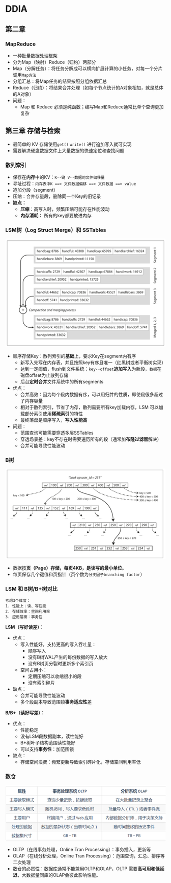 
# DDIA
## 第二章
### MapReduce
- 一种批量数据处理框架
- 分为Map（映射）Reduce（归约）两部分
- Map（分解任务）：将任务分解成可以横向扩展计算的小任务，对每一个分片调用`Map方法`
- 分组汇总：将Map任务的结果按照分组依据汇总
- Reduce（归约）：将结果合并处理（如每个节点统计的A对象相加，就是总体的A对象）
- 问题：
  - Map 和 Reduce 必须是纯函数；编写Map和Reduce通常比单个查询更加复杂

## 第三章 存储与检索
- 最简单的 KV 存储使用`get()` `write()` 进行追加写入就可实现
- 需要解决硬盘数据文件上大量数据的快速定位和查找问题
  
### 散列索引
- 保存在**内存**中的KV：`K--键 V--数据的文件偏移量`
- 寻址过程：`内存表中K ==> 文件数据偏移 ==> 文件数据 ==> value`
- 追加分段（segment）
- 压缩：合并存量段，删除同一个Key的旧记录
- **缺点：** 
  - **压缩**：高写入时，频繁压缩可能存在性能波动
  - **内存消耗：** 所有的key都要放进内存

### LSM树（Log Struct Merge）和 SSTables
![lsm](./picture/interview/lsmsegment.png)
- 顺序存储Key：散列索引的**基础**上，要求Key在segment内有序
  - 新写入先写在内存表，并且按照key有序且唯一（红黑树或者平衡树实现）
  - 达到一定阈值，flush到文件系统：`key--offset`**追加写入**为新段，`数据`在磁盘offset为止散列存储
  - 后台**定时合并**文件系统中的所有segments
- 优点：
  - 合并高效：因为每个段内数据有序，可以用归并的性质，即使段很多超过了内存容量
  - 相对于散列索引，节省了内存，散列需要所有key加载内存，LSM 可以加载部分索引使用**稀疏索引**的特性
  - 最终落盘是顺序写入，**写入性能高**
- 问题：
  - 范围查询可能需要穿透多层SSTables
  - 穿透场景差：key不存在时需要遍历所有的段（通常加**布隆过滤器**解决）
  - 合并可能导致性能波动

### B树
![btree](picture/interview/btree.png)
- 数据按**页（Page）**存储，每页4KB，是**读写的最小单位**。
- 每页保存几个键值和页指针（页个数为`分支因子branching factor`）

### LSM 和 B树/B+树对比
```
考虑3个维度：
1. 性能上：读、写性能
2. 存储效率：空间利用率
3. 应用层面：事务性
```
**LSM（写好读差）：**
- 优点：
  - 写入性能好，支持更高的写入吞吐量：
    - 顺序写入
    - 没有B树WAL产生的每份数据的写入放大
    - 没有B树页分裂时更新多个索引页
  - 空间占用小：
    - 定期压缩可以收缩很小的段
    - 没有索引碎片
- 缺点：
  - 合并可能导致性能波动
  - 多个段副本导致范围锁**事务适应性**差

**B/B+（读好写差）：**
- 优点：
  - 性能稳定
  - 没有LSM段数据副本，读性能好
  - B+树叶子结构范围读性能好
  - 可以支持**事务性**：加范围锁
- 缺点：
  - 存储空间浪费：频繁更新导致索引碎片化，存储空间利用率低

### 数仓
![oltpap](./picture/kafka/oltpap.png)
- OLTP（在线事务处理，Online Tran Processing）：事务插入，更新等
- OLAP（在线分析处理，Online Tran Processing）：范围查询，汇总、排序等二次处理
- 数仓的必然性：数据库通常不能兼用OLTP和OLAP，OLTP 需要**高可用和低延迟**，大数据量同库的OLAP会彼此影响性能。